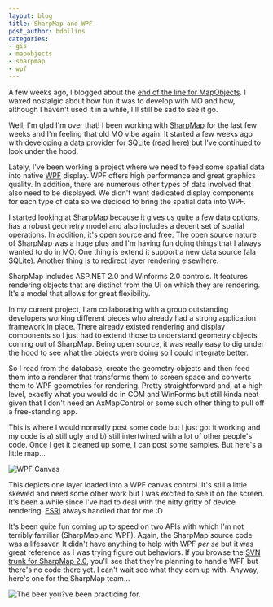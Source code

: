 ```yaml
---
layout: blog
title: SharpMap and WPF
post_author: bdollins
categories:
- gis
- mapobjects
- sharpmap
- wpf
---
```


A few weeks ago, I blogged about the <a href="http://geobabble.wordpress.com/2007/07/09/mo-no-mo/">end of the line for MapObjects</a>. I waxed nostalgic about how fun it was to develop with MO and how, although I haven't used it in a while, I'll still be sad to see it go.

Well, I'm glad I'm over that! I been working with <a href="http://www.codeplex.com/SharpMap">SharpMap</a> for the last few weeks and I'm feeling that old MO vibe again. It started a few weeks ago with developing a data provider for SQLite (<a href="http://geobabble.wordpress.com/2007/07/31/extending-sharpmap-with-sqlite/">read here</a>) but I've continued to look under the hood.

Lately, I've been working a project where we need to feed some spatial data into native <a href="http://msdn2.microsoft.com/en-us/netframework/aa663326.aspx">WPF</a> display. WPF offers high performance and great graphics quality. In addition, there are numerous other types of data involved that also need to be displayed. We didn't want dedicated display components for each type of data so we decided to bring the spatial data into WPF.
<!--more-->
I started looking at SharpMap because it gives us quite a few data options, has a robust geometry model and also includes a decent set of spatial operations. In addition, it's open source and free. The open source nature of SharpMap was a huge plus and I'm having fun doing things that I always wanted to do in MO. One thing is extend it support a new data source (ala SQLite). Another thing is to redirect layer rendering elsewhere.

SharpMap includes ASP.NET 2.0 and Winforms 2.0 controls. It features rendering objects that are distinct from the UI on which they are rendering. It's a model that allows for great flexibility.

In my current project, I am collaborating with a group outstanding developers working different pieces who already had a strong application framework in place. There already existed rendering and display components so I just had to extend those to understand geometry objects coming out of SharpMap. Being open source, it was really easy to dig under the hood to see what the objects were doing so I could integrate better.

So I read from the database, create the geometry objects and then feed them into a renderer that transforms them to screen space and converts them to WPF geometries for rendering. Pretty straightforward and, at a high level, exactly what you would do in COM and WinForms but still kinda neat given that I don't need an AxMapControl or some such other thing to pull off a free-standing app.

This is where I would normally post some code but I just got it working and my code is a) still ugly and b) still intertwined with a lot of other people's code. Once I get it cleaned up some, I can post some samples. But here's a little map...

<img alt="WPF Canvas" src="http://geobabble.files.wordpress.com/2007/08/wpf_sharpmap.png" />

This depicts one layer loaded into a WPF canvas control. It's still a little skewed and need some other work but I was excited to see it on the screen. It's been a while since I've had to deal with the nitty gritty of device rendering. <a href="http://www.esri.com">ESRI</a> always handled that for me :D

It's been quite fun coming up to speed on two APIs with which I'm not terribly familiar (SharpMap and WPF). Again, the SharpMap source code was a lifesaver. It didn't have anything to help with WPF <em>per se</em> but it was great reference as I was trying figure out behaviors. If you browse the <a href="http://sharpmapv2.googlecode.com/svn/trunk/">SVN trunk for SharpMap 2.0</a>, you'll see that they're planning to handle WPF but there's no code there yet. I can't wait see what they com up with. Anyway, here's one for the SharpMap team...

<img alt="The beer you?ve been practicing for." src="http://geobabble.files.wordpress.com/2007/08/guinness.jpg" />